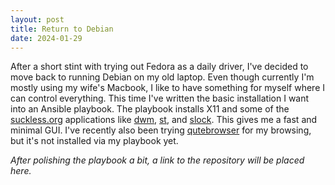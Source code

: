 ```yaml
---
layout: post
title: Return to Debian
date: 2024-01-29
---
```


After a short stint with trying out Fedora as a daily driver, I've decided to move back to running Debian on my old laptop. Even though currently I'm mostly using my wife's Macbook, I like to have something for myself where I can control everything.
This time I've written the basic installation I want into an Ansible playbook. The playbook installs X11 and some of the [suckless.org](suckless.org) applications like [dwm](https://dwm.suckless.org/), [st](https://st.suckless.org/), and [slock](https://tools.suckless.org/slock/). This gives me a fast and minimal GUI. I've recently also been trying [qutebrowser](https://www.qutebrowser.org/) for my browsing, but it's not installed via my playbook yet.

_After polishing the playbook a bit, a link to the repository will be placed here._


